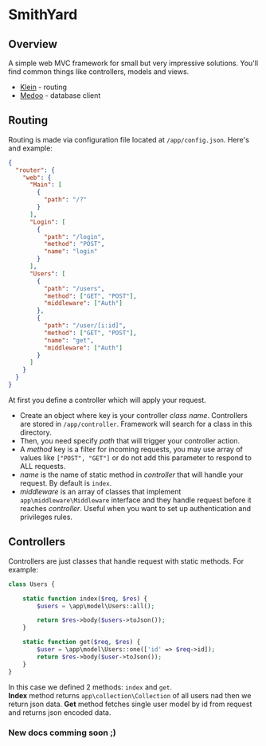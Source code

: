 # SmithYard

## Overview
A simple web MVC framework for small but very impressive solutions. You'll find common things like controllers, models and views.
* [Klein](https://github.com/klein/klein.php) - routing
* [Medoo](https://github.com/catfan/Medoo) - database client

## Routing
Routing is made via configuration file located at `/app/config.json`. Here's and example:

```json
{
  "router": {
    "web": {
      "Main": [
        { 
          "path": "/?" 
        }
      ],
      "Login": [
        { 
          "path": "/login",
          "method": "POST",
          "name": "login"
        }
      ],
      "Users": [
        {
          "path": "/users",
          "method": ["GET", "POST"],
          "middleware": ["Auth"]
        },
        {
          "path": "/user/[i:id]",
          "method": ["GET", "POST"],
          "name": "get",
          "middleware": ["Auth"]
        }
      ]
    }
  }
}
```
At first you define a controller which will apply your request. 
* Create an object where key is your controller *class name*. 
Controllers are stored in `/app/controller`. Framework will search for a class in this directory. 
* Then, you need specify *path* that will trigger your controller action.
* A *method* key is a filter for incoming requests, you may use array of values like `["POST", "GET"]` or do not add this parameter
to respond to ALL requests.
* *name* is the name of static method in *controller* that will handle your request. By default is `index`.
* *middleware* is an array of classes that implement `app\middleware\Middleware` interface and they handle request before it 
reaches *controller*. Useful when you want to set up authentication and privileges rules.

## Controllers
Controllers are just classes that handle request with static methods. For example:
```PHP
class Users {

	static function index($req, $res) {
		$users = \app\model\Users::all();

		return $res->body($users->toJson());
	}

	static function get($req, $res) {
		$user = \app\model\Users::one(['id' => $req->id]);
		return $res->body($user->toJson());
	}
}
```
In this case we defined 2 methods: `index` and `get`.   
**Index** method returns `app\collection\Collection` of all users nad then we return json data.
**Get** method fetches single user model by id from request and returns json encoded data.


### New docs comming soon ;)